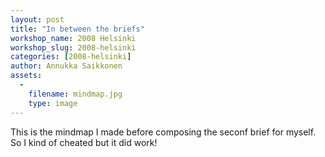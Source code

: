 ```yaml
---
layout: post
title: "In between the briefs"
workshop_name: 2008 Helsinki 
workshop_slug: 2008-helsinki
categories: [2008-helsinki]
author: Annukka Saikkonen
assets:
  -
    filename: mindmap.jpg
    type: image
---
```

This is the mindmap I made before composing the seconf brief for myself. So I kind of cheated but it did work!

